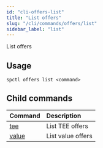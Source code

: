 ```yaml
---
id: "cli-offers-list"
title: "List offers"
slug: "/cli/commands/offers/list"
sidebar_label: "list"
---
```


List offers

## Usage

```
spctl offers list <command>
```

## Child commands

|**Command**|**Description**|
| :- | :- |
|[tee](/testnet/cli/commands/offers/list/tee)|List TEE offers|
|[value](/testnet/cli/commands/offers/list/value)|List value offers|